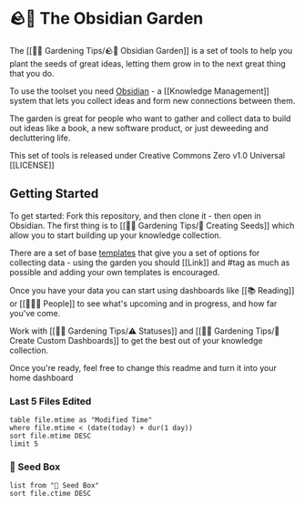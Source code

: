 # 🪨🌱 The Obsidian Garden

The [[👩‍🌾 Gardening Tips/🪨🌱 Obsidian Garden]] is a set of tools to help you plant the seeds of great ideas, letting them grow in to the next great thing that you do.

To use the toolset you need [Obsidian](https://obsidian.md) - a [[Knowledge Management]] system that lets you collect ideas and form new connections between them.

The garden is great for people who want to gather and collect data to build out ideas like a book, a new software product, or just deweeding and decluttering life.

This set of tools is released under Creative Commons Zero v1.0 Universal [[LICENSE]]

## Getting Started
To get started: Fork this repository, and then clone it - then open in Obsidian.  The first thing is to [[👩‍🌾 Gardening Tips/🌱 Creating Seeds]] which allow you to start building up your knowledge collection.

There are a set of base [templates](#Templates) that give you a set of options for collecting data - using the garden you should [[Link]] and #tag as much as possible and adding your own templates is encouraged.

Once you have your data you can start using dashboards like [[📚 Reading]] or [[👨‍👧‍👦 People]] to see what's upcoming and in progress, and how far you've come.

Work with [[👩‍🌾 Gardening Tips/⚠️ Statuses]] and [[👩‍🌾 Gardening Tips/🎯 Create Custom Dashboards]] to get the best out of your knowledge collection.

Once you're ready, feel free to change this readme and turn it into your home dashboard

### Last 5 Files Edited
```dataview
table file.mtime as "Modified Time"
where file.mtime < (date(today) + dur(1 day))
sort file.mtime DESC
limit 5
```

### 🌱 Seed Box
```dataview
list from "🌱 Seed Box"
sort file.ctime DESC
```